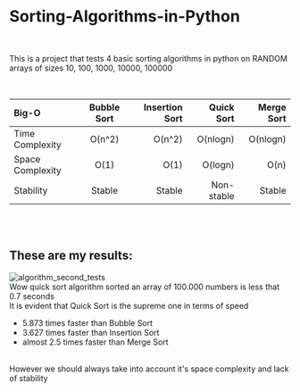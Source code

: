 # Sorting-Algorithms-in-Python

<br>

This is a project that tests 4 basic sorting algorithms in python on RANDOM arrays of sizes 10, 100, 1000, 10000, 100000

<br>

| Big-O     | Bubble Sort | Insertion Sort     | Quick Sort  | Merge Sort     |
| :---        |    :----:   |          ---: |  ---: |  ---: |
| Time Complexity     | O(n^2)       | O(n^2)   |    O(nlogn)   | O(nlogn)   |
| Space Complexity   | O(1)       | O(1)        |     O(logn)      | O(n)
| Stability   | Stable       | Stable         |     Non-stable     | Stable

<br>
<br>

## These are my results:

![algorithm_second_tests](https://user-images.githubusercontent.com/65974766/144761486-0187a7a6-80cd-4b34-8b23-5ab93b2d76d0.jpg)
<br>
Wow quick sort algorithm sorted an array of 100.000 numbers is less that 0.7 seconds
<br>
It is evident that Quick Sort is the supreme one in terms of speed
- 5.873 times faster than Bubble Sort
- 3.627 times faster than Insertion Sort
- almost 2.5 times faster than Merge Sort
<br>
However we should always take into account it's space complexity and lack of stability
